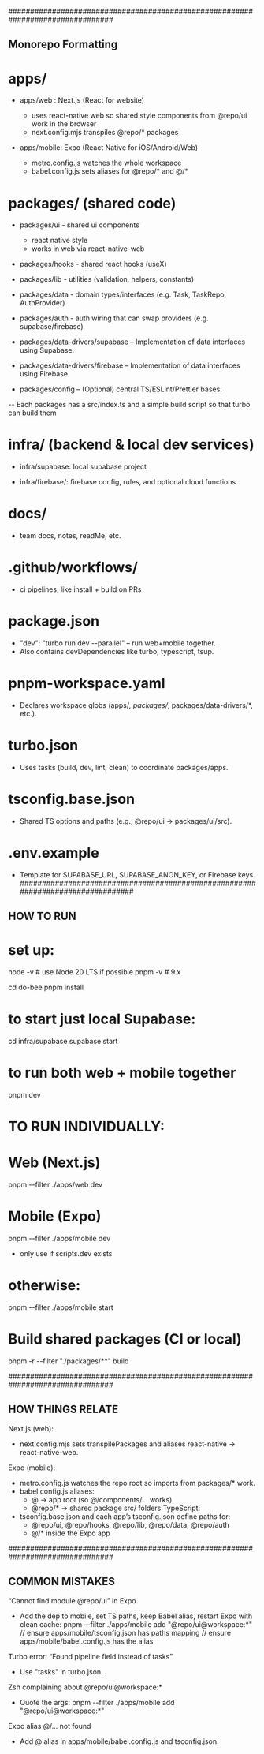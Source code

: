 ################################################################################
## Monorepo Formatting 

# apps/
* apps/web : Next.js (React for website)
    - uses react-native web so shared style components from @repo/ui work in the browser 
    - next.config.mjs transpiles @repo/* packages 

* apps/mobile: Expo (React Native for iOS/Android/Web)
    - metro.config.js watches the whole workspace 
    - babel.config.js sets aliases for @repo/* and @/*

# packages/ (shared code)
* packages/ui - shared ui components 
    - react native style 
    - works in web via react-native-web 

* packages/hooks - shared react hooks (useX)

* packages/lib - utilities (validation, helpers, constants)

* packages/data - domain types/interfaces (e.g. Task, TaskRepo, AuthProvider)

* packages/auth - auth wiring that can swap providers (e.g. supabase/firebase)

* packages/data-drivers/supabase – Implementation of data interfaces using Supabase.

* packages/data-drivers/firebase – Implementation of data interfaces using Firebase.

* packages/config – (Optional) central TS/ESLint/Prettier bases.

-- Each packages has a src/index.ts and a simple build script so that turbo can build them 

# infra/ (backend & local dev services) 
* infra/supabase: local supabase project

* infra/firebase/: firebase config, rules, and optional cloud functions 

# docs/
* team docs, notes, readMe, etc. 

# .github/workflows/
* ci pipelines, like install + build on PRs

# package.json
* "dev": "turbo run dev --parallel" – run web+mobile together.
* Also contains devDependencies like turbo, typescript, tsup.

# pnpm-workspace.yaml
* Declares workspace globs (apps/*, packages/*, packages/data-drivers/*, etc.).

# turbo.json
* Uses tasks (build, dev, lint, clean) to coordinate packages/apps.

# tsconfig.base.json
* Shared TS options and paths (e.g., @repo/ui → packages/ui/src).

# .env.example
* Template for SUPABASE_URL, SUPABASE_ANON_KEY, or Firebase keys.
################################################################################

## HOW TO RUN 

# set up: 
node -v   # use Node 20 LTS if possible
pnpm -v   # 9.x

cd do-bee
pnpm install

# to start just local Supabase: 
cd infra/supabase
supabase start

# to run both web + mobile together 
pnpm dev 

# TO RUN INDIVIDUALLY: 
# Web (Next.js)
pnpm --filter ./apps/web dev

# Mobile (Expo)
pnpm --filter ./apps/mobile dev
- only use if scripts.dev exists 
# otherwise:
pnpm --filter ./apps/mobile start

# Build shared packages (CI or local) 
pnpm -r --filter "./packages/**" build 

################################################################################

## HOW THINGS RELATE 
Next.js (web):
* next.config.mjs sets transpilePackages and aliases react-native → react-native-web.

Expo (mobile):
* metro.config.js watches the repo root so imports from packages/* work.
* babel.config.js aliases:
    - @ → app root (so @/components/... works)
    - @repo/* → shared package src/ folders
TypeScript:
* tsconfig.base.json and each app’s tsconfig.json define paths for:
    - @repo/ui, @repo/hooks, @repo/lib, @repo/data, @repo/auth
    - @/* inside the Expo app

################################################################################

## COMMON MISTAKES 
“Cannot find module @repo/ui” in Expo
* Add the dep to mobile, set TS paths, keep Babel alias, restart Expo with clean cache:
    pnpm --filter ./apps/mobile add "@repo/ui@workspace:*"
    // ensure apps/mobile/tsconfig.json has paths mapping
    // ensure apps/mobile/babel.config.js has the alias


Turbo error: “Found pipeline field instead of tasks”
* Use "tasks" in turbo.json.

Zsh complaining about @repo/ui@workspace:*
* Quote the args:
    pnpm --filter ./apps/mobile add "@repo/ui@workspace:*"

Expo alias @/… not found
* Add @ alias in apps/mobile/babel.config.js and tsconfig.json.